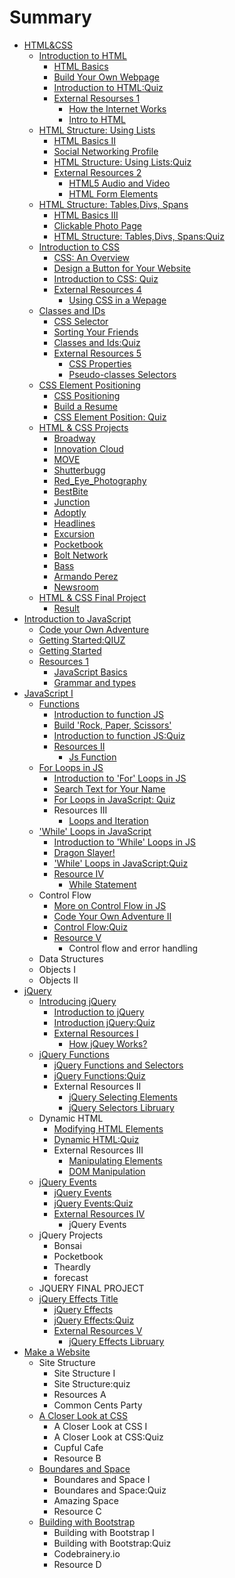 # Summary

* [HTML&CSS](README.md)
    * [Introduction to HTML](adada.md)
        * [HTML Basics](html-basics.md)
        * [Build Your Own Webpage](build-your-own-webpage.md)
        * [Introduction to HTML:Quiz](introduction-to-htmlquiz.md)
        * [External Resourses 1](external-resourses.md)
            * [How the Internet Works](how-the-internet-works.md)
            * [Intro to HTML](intor-to-html.md)
    * [HTML Structure: Using Lists](html-structure-using-lists.md)
        * [HTML Basics II](html-basics-ii.md)
        * [Social Networking Profile](social-networking-profile.md)
        * [HTML Structure: Using Lists:Quiz](html-structure-using-listsquiz.md)
        * [External Resources 2](external-resources.md)
            * [HTML5 Audio and Video](html5-audio-and-video.md)
            * [HTML Form Elements](html-form-elements.md)
    * [HTML Structure: Tables,Divs, Spans](html-structure-tablesdivs-spans.md)
        * [HTML Basics III](html-basics-iii.md)
        * [Clickable Photo Page](clickable-photo-page.md)
        * [HTML Structure: Tables,Divs, Spans:Quiz](html-structure-tablesdivs-spansquiz.md)
    * [Introduction to CSS](introduction-to-css.md)
        * [CSS: An Overview](css-an-overview.md)
        * [Design a Button for Your Website](design-a-button-for-your-website.md)
        * [Introduction to CSS: Quiz](introduction-to-css-quiz.md)
        * [External Resources 4](external-resources.md)
            * [Using CSS in a Wepage](using-css-in-a-wepage.md)
    * [Classes and IDs](classes-and-ids.md)
        * [CSS Selector](css-selector.md)
        * [Sorting Your Friends](sorting-your-friends.md)
        * [Classes and Ids:Quiz](quiz.md)
        * [External Resources 5](external-resources.md)
            * [CSS Properties](css-properties.md)
            * [Pseudo-classes Selectors](pseudo-classes-selectors.md)
    * [CSS Element Positioning](css-element-positioning.md)
        * [CSS Positioning](css-positioning.md)
        * [Build a Resume](build-a-resume.md)
        * [CSS Element Position: Quiz](css-element-position-quiz.md)
    * [HTML & CSS Projects](html--css-projects.md)
        * [Broadway](broadway.md)
        * [Innovation Cloud](innovation-cloud.md)
        * [MOVE](move.md)
        * [Shutterbugg](shutterbugg.md)
        * [Red\_Eye\_Photography](redeyephotography.md)
        * [BestBite](bestbite.md)
        * [Junction](junction.md)
        * [Adoptly](adoptly.md)
        * [Headlines](headlines.md)
        * [Excursion](excursion.md)
        * [Pocketbook](pocketbook.md)
        * [Bolt Network](bolt-network.md)
        * [Bass](bass.md)
        * [Armando Perez](armando-perez.md)
        * [Newsroom](newsroom.md)
    * [HTML & CSS Final Project](html--css-final-project.md)
        * [Result](result.md)
* [Introduction to JavaScript](javascript.md)
    * [Code your Own Adventure](code-your-own-adventure.md)
    * [Getting Started:QIUZ](getting-startedqiuz.md)
    * [Getting Started](getting-started.md)
    * [Resources 1](resources-1.md)
        * [JavaScript Basics](javascript-basics.md)
        * [Grammar and types](grammar-and-types.md)
* [JavaScript I](javascript.md)
    * [Functions](functions.md)
        * [Introduction to function JS](introduction-to-function-js.md)
        * [Build 'Rock, Paper, Scissors'](duild-rock-paper-scissors.md)
        * [Introduction to function JS:Quiz](introduction-to-function-jsquiz.md)
        * [Resources II](resources-ii.md)
            * [Js Function](js-function.md)
    * [For Loops in JS](for-loops-in-javascript.md)
        * [Introduction to 'For' Loops in JS](introduction-to-for-loops-in-js.md)
        * [Search Text for Your Name](search-text-for-your-name.md)
        * [For Loops in JavaScript: Quiz](for-loops-in-javascript-quiz.md)
        * Resources III
            * [Loops and Iteration](loops-and-iteration.md)
    * ['While' Loops in JavaScript](while-loops-in-javascript.md)
        * [Introduction to 'While' Loops in JS](introduction-to-while-loops-in-js.md)
        * [Dragon Slayer!](dragon-slayer.md)
        * ['While' Loops in JavaScript:Quiz](while-loops-in-javascriptquiz.md)
        * [Resource IV](resource-iv.md)
            * [While Statement](while-statement.md)
    * Control Flow
        * [More on Control Flow in JS](more-on-control-flow-in-js.md)
        * [Code Your Own Adventure II](code-your-own-adventure-ii.md)
        * [Control Flow:Quiz](control-flowquiz.md)
        * [Resource V](resource-v.md)
            * Control flow and error handling
    * Data Structures
    * Objects I
    * Objects II
* [jQuery](jquery.md)
    * [Introducing jQuery](introducing-jquery.md)
        * [Introduction to jQuery](introduction-to-jquery.md)
        * [Introduction jQuery:Quiz](introduction-jqueryquiz.md)
        * [External Resources I](external-resources-i.md)
            * [How jQuey Works?](how-jquey-works.md)
    * [jQuery Functions](jquery-functions.md)
        * [jQuery Functions and Selectors](jquery-functions-and-selectors.md)
        * [jQuery Functions:Quiz](jquery-functionsquiz.md)
        * External Resources II
            * [jQuery Selecting Elements](jquery-selecting-elements.md)
            * [jQuery Selectors Libruary](jquery-selectors-libruary.md)
    * Dynamic HTML
        * [Modifying HTML Elements](modifying-html-elements.md)
        * [Dynamic HTML:Quiz](dynamic-htmlquiz.md)
        * External Resources III
            * [Manipulating Elements](manipulating-elements.md)
            * [DOM Manipulation](dom-manipulation.md)
    * [jQuery Events](jquery-events.md)
        * [jQuery Events](jquery-events.md)
        * [jQuery Events:Quiz](jquery-eventsquiz.md)
        * [External Resources IV](external-resources-iv.md)
            * jQuery Events
    * jQuery Projects
        * Bonsai
        * Pocketbook
        * Theardly
        * forecast
    * JQUERY FINAL PROJECT
    * [jQuery Effects Title](jquery-effects.md)
        * [jQuery Effects](jquery-effects.md)
        * [jQuery Effects:Quiz](jquery-effectsquiz.md)
        * [External Resources V](external-resources-v.md)
            * [jQuery Effects Libruary](jquery-effects-libruary.md)
* [Make a Website](make-a-website.md)
    * Site Structure
        * Site Structure I
        * Site Structure:quiz
        * Resources A
        * Common Cents Party
    * [A Closer Look at CSS](a-closer-look-at-css.md)
        * A Closer Look at CSS I
        * A Closer Look at CSS:Quiz
        * Cupful Cafe
        * Resource B
    * [Boundares and Space](boundares-and-space.md)
        * Boundares and Space I
        * Boundares and Space:Quiz
        * Amazing Space
        * Resource C
    * [Building with Bootstrap](building-with-bootstrap.md)
        * Building with Bootstrap I
        * Building with Bootstrap:Quiz
        * Codebrainery.io
        * Resource D

